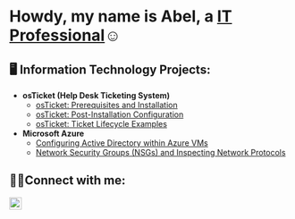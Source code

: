 ### 

<h1>Howdy, my name is Abel, a <a href="https://linkedin.com/in/abel-chavez-jr-68bab4201">IT Professional</a>☺</h1>

<h2>🖥️ Information Technology Projects:</h2>

- <b>osTicket (Help Desk Ticketing System)</b>
  - [osTicket: Prerequisites and Installation](https://github.com/Yosheeda/osticket-prereqs)
  - [osTicket: Post-Installation Configuration](https://github.com/Yosheeda/post-install-config)
  - [osTicket: Ticket Lifecycle Examples](https://github.com/Yosheeda/ticket-lifecycle)
- <b>Microsoft Azure</b>
  - [Configuring Active Directory within Azure VMs](https://github.com/Yosheeda/configure-ad)
  - [Network Security Groups (NSGs) and Inspecting Network Protocols](https://github.com/Yosheeda/azure-network-protocols)

<h2>🤙🏼Connect with me:</h2>


[<img align="left" alt="Josh | LinkedIn" width="22px" src="https://cdn.jsdelivr.net/npm/simple-icons@v3/icons/linkedin.svg" />][linkedin]



[linkedin]: https://linkedin.com/in/abel-chavez-jr-68bab4201<!--

